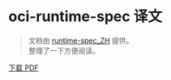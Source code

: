 # oci-runtime-spec 译文

> 文档由 [runtime-spec_ZH](https://github.com/Guaderxx/runtime-spec_ZH) 提供。  
> 整理了一下方便阅读。

[下载 PDF](https://github.com/Guaderxx/oci-runtime-spec-book/releases/download/v0.1.0/oci-runtime-spec_zh.pdf)
